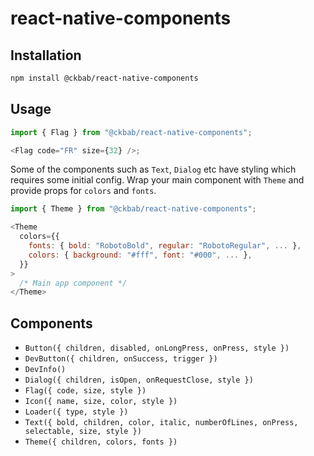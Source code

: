 # react-native-components

## Installation

```bash
npm install @ckbab/react-native-components
```

## Usage

```js
import { Flag } from "@ckbab/react-native-components";

<Flag code="FR" size={32} />;
```

Some of the components such as `Text`, `Dialog` etc have styling which requires some initial config. Wrap your main component with `Theme` and provide props for `colors` and `fonts`.

```js
import { Theme } from "@ckbab/react-native-components";

<Theme
  colors={{
    fonts: { bold: "RobotoBold", regular: "RobotoRegular", ... },
    colors: { background: "#fff", font: "#000", ... },
  }}
>
  /* Main app component */
</Theme>
```

## Components

- `Button({ children, disabled, onLongPress, onPress, style })`
- `DevButton({ children, onSuccess, trigger })`
- `DevInfo()`
- `Dialog({ children, isOpen, onRequestClose, style })`
- `Flag({ code, size, style })`
- `Icon({ name, size, color, style })`
- `Loader({ type, style })`
- `Text({ bold, children, color, italic, numberOfLines, onPress, selectable, size, style })`
- `Theme({ children, colors, fonts })`
